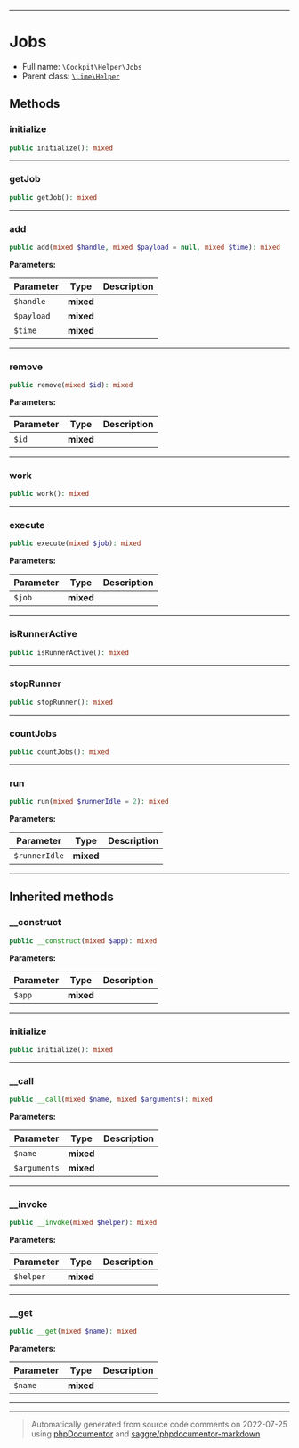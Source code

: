 ***

# Jobs





* Full name: `\Cockpit\Helper\Jobs`
* Parent class: [`\Lime\Helper`](../../Lime/Helper.md)




## Methods


### initialize



```php
public initialize(): mixed
```











***

### getJob



```php
public getJob(): mixed
```











***

### add



```php
public add(mixed $handle, mixed $payload = null, mixed $time): mixed
```








**Parameters:**

| Parameter | Type | Description |
|-----------|------|-------------|
| `$handle` | **mixed** |  |
| `$payload` | **mixed** |  |
| `$time` | **mixed** |  |




***

### remove



```php
public remove(mixed $id): mixed
```








**Parameters:**

| Parameter | Type | Description |
|-----------|------|-------------|
| `$id` | **mixed** |  |




***

### work



```php
public work(): mixed
```











***

### execute



```php
public execute(mixed $job): mixed
```








**Parameters:**

| Parameter | Type | Description |
|-----------|------|-------------|
| `$job` | **mixed** |  |




***

### isRunnerActive



```php
public isRunnerActive(): mixed
```











***

### stopRunner



```php
public stopRunner(): mixed
```











***

### countJobs



```php
public countJobs(): mixed
```











***

### run



```php
public run(mixed $runnerIdle = 2): mixed
```








**Parameters:**

| Parameter | Type | Description |
|-----------|------|-------------|
| `$runnerIdle` | **mixed** |  |




***


## Inherited methods


### __construct



```php
public __construct(mixed $app): mixed
```








**Parameters:**

| Parameter | Type | Description |
|-----------|------|-------------|
| `$app` | **mixed** |  |




***

### initialize



```php
public initialize(): mixed
```











***

### __call



```php
public __call(mixed $name, mixed $arguments): mixed
```








**Parameters:**

| Parameter | Type | Description |
|-----------|------|-------------|
| `$name` | **mixed** |  |
| `$arguments` | **mixed** |  |




***

### __invoke



```php
public __invoke(mixed $helper): mixed
```








**Parameters:**

| Parameter | Type | Description |
|-----------|------|-------------|
| `$helper` | **mixed** |  |




***

### __get



```php
public __get(mixed $name): mixed
```








**Parameters:**

| Parameter | Type | Description |
|-----------|------|-------------|
| `$name` | **mixed** |  |




***


***
> Automatically generated from source code comments on 2022-07-25 using [phpDocumentor](http://www.phpdoc.org/) and [saggre/phpdocumentor-markdown](https://github.com/Saggre/phpDocumentor-markdown)
